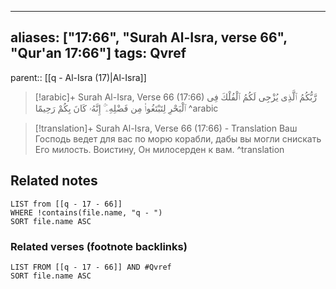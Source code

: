 
---
aliases: ["17:66", "Surah Al-Isra, verse 66", "Qur'an 17:66"]
tags: Qvref
---

parent:: [[q - Al-Isra (17)|Al-Isra]]

> [!arabic]+ Surah Al-Isra, Verse 66 (17:66)
> <span class="quran-arabic">رَّبُّكُمُ ٱلَّذِى يُزْجِى لَكُمُ ٱلْفُلْكَ فِى ٱلْبَحْرِ لِتَبْتَغُوا۟ مِن فَضْلِهِۦٓ ۚ إِنَّهُۥ كَانَ بِكُمْ رَحِيمًا</span>
^arabic

> [!translation]+ Surah Al-Isra, Verse 66 (17:66) - Translation
> Ваш Господь ведет для вас по морю корабли, дабы вы могли снискать Его милость. Воистину, Он милосерден к вам.
^translation



## Related notes
```dataview
LIST from [[q - 17 - 66]]
WHERE !contains(file.name, "q - ")
SORT file.name ASC
```

### Related verses (footnote backlinks)
```dataview
LIST FROM [[q - 17 - 66]] AND #Qvref
SORT file.name ASC
```

